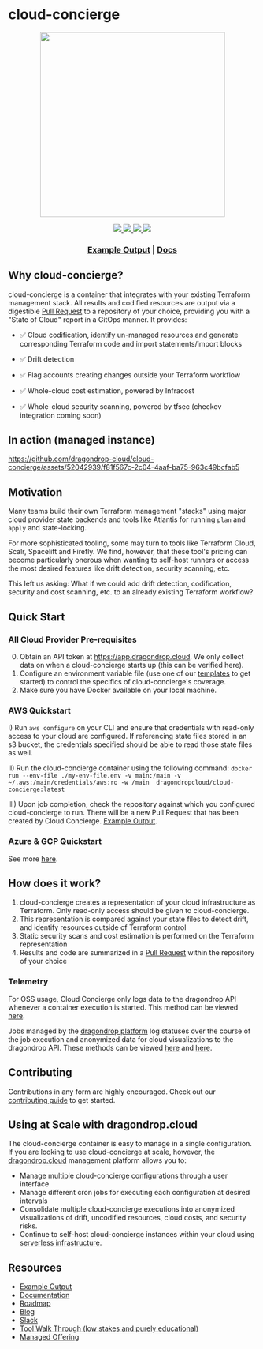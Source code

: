 # cloud-concierge
<p align="center">
<img width="375" src=./images/cloud-concierge-logo.png>
</p>

<p align = "center">
<a href="https://goreportcard.com/report/github.com/dragondrop-cloud/cloud-concierge/main" alt="Go Report">
   <img src="https://img.shields.io/badge/Go_Report-A+-green" />
</a>

<a href="https://hub.docker.com/r/dragondropcloud/cloud-concierge/tags" alt="Latest Docker Version">
   <img src="https://img.shields.io/badge/docker-v0.1.1-blue" />
</a>

<a href="https://hub.docker.com/r/dragondropcloud/cloud-concierge" alt="Total Downloads">
   <img src="https://img.shields.io/badge/downloads-4.5k-maroon" />
</a>

<a href="https://cloud-concierge.slack.com/join/shared_invite/zt-1xx3sqsb6-cekIXs2whccZvbU81Xn5qg#/shared-invite/email" alt="Slack">
<img src="https://img.shields.io/badge/slack-Join_Us-blueviolet" />
</a>
<h3 align="center">
<a href="https://github.com/dragondrop-cloud/cloud-concierge-example/pull/2" target="_blank">Example Output</a> |
<a href="https://docs.cloudconcierge.io" target="_blank">Docs</a>
</h3>

## Why cloud-concierge?
cloud-concierge is a container that integrates with your existing Terraform management stack.
All results and codified resources are output via a digestible [Pull Request](https://github.com/dragondrop-cloud/cloud-concierge-example/pull/2) to a repository of your choice, providing you with a "State of Cloud"
report in a GitOps manner. It provides:
- &#9989; Cloud codification, identify un-managed resources and generate corresponding Terraform code and import statements/import blocks

- &#9989; Drift detection

- &#9989; Flag accounts creating changes outside your Terraform workflow

- &#9989; Whole-cloud cost estimation, powered by Infracost

- &#9989; Whole-cloud security scanning, powered by tfsec (checkov integration coming soon)

## In action (managed instance)
https://github.com/dragondrop-cloud/cloud-concierge/assets/52042939/f81f567c-2c04-4aaf-ba75-963c49bcfab5

## Motivation
Many teams build their own Terraform management "stacks" using major cloud provider state backends
and tools like Atlantis for running `plan` and `apply` and state-locking. 

For more sophisticated tooling, some may turn to tools like Terraform Cloud,
Scalr, Spacelift and Firefly. We find, however, that these tool's pricing can become particularly onerous
when wanting to self-host runners or access the most desired features like drift detection, security scanning, etc.

This left us asking: What if we could add drift detection, codification, security and cost scanning, etc. to an already existing Terraform workflow?

## Quick Start
### All Cloud Provider Pre-requisites
0) Obtain an API token at https://app.dragondrop.cloud. We only collect data on when a cloud-concierge starts up (this can be verified here).
1) Configure an environment variable file (use one of our [templates](https://github.com/dragondrop-cloud/cloud-concierge/tree/dev/examples/environments/) to get started) to control the specifics of cloud-concierge's coverage.
2) Make sure you have Docker available on your local machine.

### AWS Quickstart
I) Run `aws configure` on your CLI and ensure that credentials with read-only access to your cloud are configured. If referencing state files stored in an s3 bucket, the credentials specified should be able to read those state files as well.

II) Run the cloud-concierge container using the following command:
   `
   docker run --env-file ./my-env-file.env -v main:/main -v ~/.aws:/main/credentials/aws:ro -w /main  dragondropcloud/cloud-concierge:latest
   `

III) Upon job completion, check the repository against which you configured cloud-concierge to run. There will be a new Pull Request that has been created by Cloud Concierge. [Example Output](https://github.com/dragondrop-cloud/cloud-concierge-example/pull/2).

### Azure & GCP Quickstart
See more [here](https://docs.cloudconcierge.io/quick-start#gcp).

## How does it work?
1) cloud-concierge creates a representation of your cloud infrastructure as Terraform. Only read-only access should be given to cloud-concierge.
2) This representation is compared against your state files to detect drift, and identify resources outside of Terraform control
3) Static security scans and cost estimation is performed on the Terraform representation
4) Results and code are summarized in a [Pull Request](https://docs.cloudconcierge.io/how-it-works/pull-request-output) within the repository of your choice

### Telemetry
For OSS usage, Cloud Concierge only logs data to the dragondrop API whenever a container execution is started. This method can be viewed [here](main/internal/implementations/dragon_drop/http_dragondrop_oss_methods.go).
 
Jobs managed by the [dragondrop platform](https://dragondrop.cloud) log statuses over the course of the job execution and anonymized data for cloud visualizations to the dragondrop API. These methods
can be viewed [here](https://github.com/dragondrop-cloud/cloud-concierge/blob/dev/main/internal/implementations/dragon_drop/http_dragondrop_managed_execution.go) and
[here](https://github.com/dragondrop-cloud/cloud-concierge/blob/dev/main/internal/implementations/dragon_drop/http_dragondrop_managed_visualization.go).

## Contributing
Contributions in any form are highly encouraged. Check out our [contributing guide](CONTRIBUTING.md) to get started.

## Using at Scale with dragondrop.cloud
The cloud-concierge container is easy to manage in a single configuration.
If you are looking to use cloud-concierge at scale, however, the [dragondrop.cloud](https://dragondrop.cloud/how-it-works) management platform allows you to:
- Manage multiple cloud-concierge configurations through a user interface
- Manage different cron jobs for executing each configuration at desired intervals
- Consolidate multiple cloud-concierge executions into anonymized visualizations of drift, uncodified resources, cloud costs, and security risks.
- Continue to self-host cloud-concierge instances within your cloud using [serverless infrastructure](https://registry.terraform.io/namespaces/dragondrop-cloud).

## Resources
- [Example Output](https://github.com/dragondrop-cloud/cloud-concierge-example/pull/2)
- [Documentation](https://docs.cloudconcierge.io)
- [Roadmap](https://github.com/dragondrop-cloud/cloud-concierge/wiki/Roadmap)
- [Blog](https://medium.com/@hello_9187)
- [Slack](https://cloud-concierge.slack.com/join/shared_invite/zt-1xx3sqsb6-cekIXs2whccZvbU81Xn5qg#/shared-invite/email)
- [Tool Walk Through (low stakes and purely educational)](https://calendly.com/dragondrop-cloud/cloud-concierge-walk-through)
- [Managed Offering](https://docs.dragondrop.cloud/)
